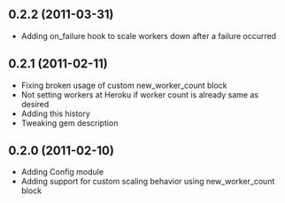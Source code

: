 ## 0.2.2 (2011-03-31)

* Adding on_failure hook to scale workers down after a failure occurred

## 0.2.1 (2011-02-11)

* Fixing broken usage of custom new_worker_count block
* Not setting workers at Heroku if worker count is already same as desired
* Adding this history
* Tweaking gem description

## 0.2.0 (2011-02-10)

* Adding Config module
* Adding support for custom scaling behavior using new_worker_count block
